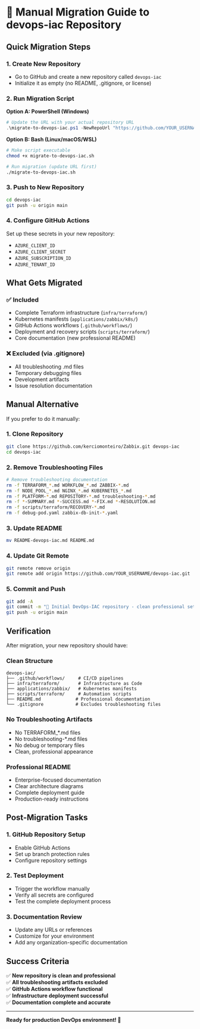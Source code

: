 # 🔄 Manual Migration Guide to devops-iac Repository

## Quick Migration Steps

### 1. **Create New Repository**
- Go to GitHub and create a new repository called `devops-iac`
- Initialize it as empty (no README, .gitignore, or license)

### 2. **Run Migration Script**

**Option A: PowerShell (Windows)**
```powershell
# Update the URL with your actual repository URL
.\migrate-to-devops-iac.ps1 -NewRepoUrl "https://github.com/YOUR_USERNAME/devops-iac.git"
```

**Option B: Bash (Linux/macOS/WSL)**
```bash
# Make script executable
chmod +x migrate-to-devops-iac.sh

# Run migration (update URL first)
./migrate-to-devops-iac.sh
```

### 3. **Push to New Repository**
```bash
cd devops-iac
git push -u origin main
```

### 4. **Configure GitHub Actions**
Set up these secrets in your new repository:
- `AZURE_CLIENT_ID`
- `AZURE_CLIENT_SECRET`
- `AZURE_SUBSCRIPTION_ID`
- `AZURE_TENANT_ID`

## What Gets Migrated

### ✅ **Included**
- Complete Terraform infrastructure (`infra/terraform/`)
- Kubernetes manifests (`applications/zabbix/k8s/`)
- GitHub Actions workflows (`.github/workflows/`)
- Deployment and recovery scripts (`scripts/terraform/`)
- Core documentation (new professional README)

### ❌ **Excluded** (via .gitignore)
- All troubleshooting .md files
- Temporary debugging files
- Development artifacts
- Issue resolution documentation

## Manual Alternative

If you prefer to do it manually:

### 1. **Clone Repository**
```bash
git clone https://github.com/kerciomonteiro/Zabbix.git devops-iac
cd devops-iac
```

### 2. **Remove Troubleshooting Files**
```bash
# Remove troubleshooting documentation
rm -f TERRAFORM_*.md WORKFLOW_*.md ZABBIX-*.md
rm -f NODE_POOL_*.md NGINX_*.md KUBERNETES_*.md
rm -f PLATFORM-*.md REPOSITORY-*.md troubleshooting-*.md
rm -f *-SUMMARY.md *-SUCCESS.md *-FIX.md *-RESOLUTION.md
rm -f scripts/terraform/RECOVERY-*.md
rm -f debug-pod.yaml zabbix-db-init-*.yaml
```

### 3. **Update README**
```bash
mv README-devops-iac.md README.md
```

### 4. **Update Git Remote**
```bash
git remote remove origin
git remote add origin https://github.com/YOUR_USERNAME/devops-iac.git
```

### 5. **Commit and Push**
```bash
git add -A
git commit -m "🚀 Initial DevOps-IAC repository - clean professional setup"
git push -u origin main
```

## Verification

After migration, your new repository should have:

### **Clean Structure**
```
devops-iac/
├── .github/workflows/     # CI/CD pipelines
├── infra/terraform/       # Infrastructure as Code
├── applications/zabbix/   # Kubernetes manifests
├── scripts/terraform/     # Automation scripts
├── README.md             # Professional documentation
└── .gitignore            # Excludes troubleshooting files
```

### **No Troubleshooting Artifacts**
- No TERRAFORM_*.md files
- No troubleshooting-*.md files
- No debug or temporary files
- Clean, professional appearance

### **Professional README**
- Enterprise-focused documentation
- Clear architecture diagrams
- Complete deployment guide
- Production-ready instructions

## Post-Migration Tasks

### 1. **GitHub Repository Setup**
- Enable GitHub Actions
- Set up branch protection rules
- Configure repository settings

### 2. **Test Deployment**
- Trigger the workflow manually
- Verify all secrets are configured
- Test the complete deployment process

### 3. **Documentation Review**
- Update any URLs or references
- Customize for your environment
- Add any organization-specific documentation

## Success Criteria

✅ **New repository is clean and professional**  
✅ **All troubleshooting artifacts excluded**  
✅ **GitHub Actions workflow functional**  
✅ **Infrastructure deployment successful**  
✅ **Documentation complete and accurate**

---

**Ready for production DevOps environment! 🚀**
